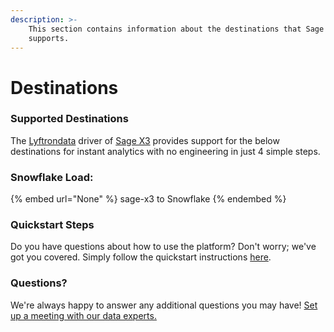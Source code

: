 ```yaml
---
description: >-
    This section contains information about the destinations that Sage X3
    supports.
---
```


# Destinations

### Supported Destinations

The [Lyftrondata](https://www.lyftrondata.com/) driver of [Sage X3](None) provides support for the below destinations for instant analytics with no engineering in just 4 simple steps.

### Snowflake Load:

{% embed url="None" %}
sage-x3 to Snowflake
{% endembed %}

### Quickstart Steps

Do you have questions about how to use the platform? Don't worry; we've got you covered. Simply follow the quickstart instructions [here](README.md).

### Questions? <a href="#questions" id="questions"></a>

We're always happy to answer any additional questions you may have! [Set up a meeting with our data experts.](https://www.lyftrondata.com/book-a-meeting/)

